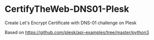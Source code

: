 # CertifyTheWeb-DNS01-Plesk
 Create Let's Encrypt Certificate with DNS-01 challenge on Plesk  
 
 Based on https://github.com/plesk/api-examples/tree/master/python3